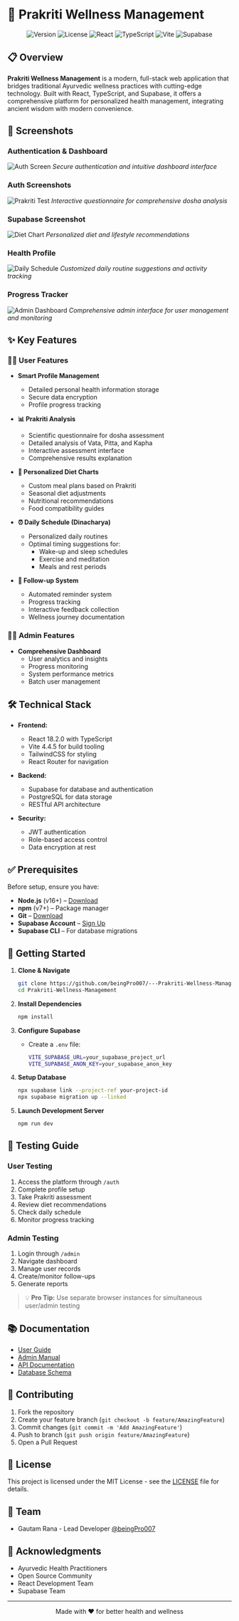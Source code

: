 # 🌿 Prakriti Wellness Management

<div align="center">

![Version](https://img.shields.io/badge/version-1.0.0-blue)
![License](https://img.shields.io/badge/license-MIT-green)
![React](https://img.shields.io/badge/React-18.2.0-61DAFB)
![TypeScript](https://img.shields.io/badge/TypeScript-5.0.2-3178C6)
![Vite](https://img.shields.io/badge/Vite-4.4.5-646CFF)
![Supabase](https://img.shields.io/badge/Supabase-Latest-3ECF8E)

</div>

## 📋 Overview

**Prakriti Wellness Management** is a modern, full-stack web application that bridges traditional Ayurvedic wellness practices with cutting-edge technology. Built with React, TypeScript, and Supabase, it offers a comprehensive platform for personalized health management, integrating ancient wisdom with modern convenience.

## 📸 Screenshots

### Authentication & Dashboard
![Auth Screen](assets/screenshots/Screenshot%20From%202025-10-30%2009-25-25.png)
*Secure authentication and intuitive dashboard interface*

### Auth Screenshots
![Prakriti Test](assets/screenshots/Screenshot%20From%202025-10-30%2009-28-47.png)
*Interactive questionnaire for comprehensive dosha analysis*

### Supabase Screenshot
![Diet Chart](assets/screenshots/Screenshot%20From%202025-10-30%2009-28-57.png)
*Personalized diet and lifestyle recommendations*

### Health Profile
![Daily Schedule](assets/screenshots/Screenshot%20From%202025-10-30%2009-40-57.png)
*Customized daily routine suggestions and activity tracking*

### Progress Tracker
![Admin Dashboard](assets/screenshots/Screenshot%20From%202025-10-30%2009-41-10.png)
*Comprehensive admin interface for user management and monitoring*

## ✨ Key Features

### 🧑‍💼 User Features
- **Smart Profile Management**
  - Detailed personal health information storage
  - Secure data encryption
  - Profile progress tracking

- **📊 Prakriti Analysis**
  - Scientific questionnaire for dosha assessment
  - Detailed analysis of Vata, Pitta, and Kapha
  - Interactive assessment interface
  - Comprehensive results explanation

- **🥗 Personalized Diet Charts**
  - Custom meal plans based on Prakriti
  - Seasonal diet adjustments
  - Nutritional recommendations
  - Food compatibility guides

- **⏰ Daily Schedule (Dinacharya)**
  - Personalized daily routines
  - Optimal timing suggestions for:
    - Wake-up and sleep schedules
    - Exercise and meditation
    - Meals and rest periods

- **📅 Follow-up System**
  - Automated reminder system
  - Progress tracking
  - Interactive feedback collection
  - Wellness journey documentation

### 👨‍💼 Admin Features
- **Comprehensive Dashboard**
  - User analytics and insights
  - Progress monitoring
  - System performance metrics
  - Batch user management

## 🛠️ Technical Stack

- **Frontend:**
  - React 18.2.0 with TypeScript
  - Vite 4.4.5 for build tooling
  - TailwindCSS for styling
  - React Router for navigation

- **Backend:**
  - Supabase for database and authentication
  - PostgreSQL for data storage
  - RESTful API architecture

- **Security:**
  - JWT authentication
  - Role-based access control
  - Data encryption at rest

## ✅ Prerequisites

Before setup, ensure you have:

- **Node.js** (v16+) – [Download](https://nodejs.org/)
- **npm** (v7+) – Package manager
- **Git** – [Download](https://git-scm.com/)
- **Supabase Account** – [Sign Up](https://supabase.com)
- **Supabase CLI** – For database migrations

## 🚀 Getting Started

1. **Clone & Navigate**
   ```bash
   git clone https://github.com/beingPro007/---Prakriti-Wellness-Management.git
   cd Prakriti-Wellness-Management
   ```

2. **Install Dependencies**
   ```bash
   npm install
   ```

3. **Configure Supabase**
   - Create a `.env` file:
     ```bash
     VITE_SUPABASE_URL=your_supabase_project_url
     VITE_SUPABASE_ANON_KEY=your_supabase_anon_key
     ```

4. **Setup Database**
   ```bash
   npx supabase link --project-ref your-project-id
   npx supabase migration up --linked
   ```

5. **Launch Development Server**
   ```bash
   npm run dev
   ```

## 🧪 Testing Guide

### User Testing
1. Access the platform through `/auth`
2. Complete profile setup
3. Take Prakriti assessment
4. Review diet recommendations
5. Check daily schedule
6. Monitor progress tracking

### Admin Testing
1. Login through `/admin`
2. Navigate dashboard
3. Manage user records
4. Create/monitor follow-ups
5. Generate reports

> 💡 **Pro Tip:** Use separate browser instances for simultaneous user/admin testing

## 📚 Documentation

- [User Guide](docs/user-guide.md)
- [Admin Manual](docs/admin-manual.md)
- [API Documentation](docs/api-docs.md)
- [Database Schema](docs/schema.md)

## 🤝 Contributing

1. Fork the repository
2. Create your feature branch (`git checkout -b feature/AmazingFeature`)
3. Commit changes (`git commit -m 'Add AmazingFeature'`)
4. Push to branch (`git push origin feature/AmazingFeature`)
5. Open a Pull Request

## 📄 License

This project is licensed under the MIT License - see the [LICENSE](LICENSE) file for details.

## 👥 Team

- Gautam Rana - Lead Developer [@beingPro007](https://github.com/beingPro007)

## 🙏 Acknowledgments

- Ayurvedic Health Practitioners
- Open Source Community
- React Development Team
- Supabase Team

---
<div align="center">
Made with ❤️ for better health and wellness
</div>